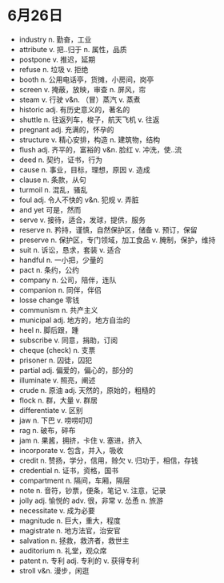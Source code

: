 # 6月26日

- industry n. 勤奋，工业
- attribute v. 把..归于 n. 属性，品质
- postpone v. 推迟，延期
- refuse n. 垃圾 v. 拒绝
- booth n. 公用电话亭，货摊，小房间，岗亭
- screen v. 掩蔽，放映，审查 n. 屏风，帘
- steam v. 行驶 v&n. （冒）蒸汽 v. 蒸煮
- historic adj. 有历史意义的，著名的
- shuttle n. 往返列车，梭子，航天飞机 v. 往返
- pregnant adj. 充满的，怀孕的
- structure v. 精心安排，构造 n. 建筑物，结构
- flush adj. 齐平的，富裕的 v&n. 脸红 v. 冲洗，使..流
- deed n. 契约，证书，行为
- cause n. 事业，目标，理想，原因 v. 造成
- clause n. 条款，从句
- turmoil n. 混乱，骚乱
- foul adj. 令人不快的 v&n. 犯规 v. 弄脏
- and yet 可是，然而
- serve v. 接待，适合，发球，提供，服务
- reserve n. 矜持，谨慎，自然保护区，储备 v. 预订，保留
- preserve n. 保护区，专门领域，加工食品 v. 腌制，保护，维持
- suit n. 诉讼，恳求，套装 v. 适合
- handful n. 一小把，少量的
- pact n. 条约，公约
- company n. 公司，陪伴，连队
- companion n. 同伴，伴侣
- losse change 零钱
- communism n. 共产主义
- municipal adj. 地方的，地方自治的
- heel n. 脚后跟，踵
- subscribe v. 同意，捐助，订阅
- cheque (check) n. 支票
- prisoner n. 囚徒，囚犯
- partial adj. 偏爱的，偏心的，部分的
- illuminate v. 照亮，阐述
- crude n. 原油 adj. 天然的，原始的，粗糙的
- flock n. 群，大量 v. 群居
- differentiate v. 区别
- jaw n. 下巴 v. 唠唠叨叨
- rag n. 破布，碎布
- jam n. 果酱，拥挤，卡住 v. 塞进，挤入
- incorporate v. 包含，并入，吸收
- credit n. 赞扬，学分，信用，赊欠 v. 归功于，相信，存钱
- credential n. 证书，资格，国书
- compartment n. 隔间，车厢，隔层
- note n. 音符，钞票，便条，笔记 v. 注意，记录
- jolly adj. 愉悦的 adv. 很，非常 v. 怂恿 n. 旅游
- necessitate v. 成为必要
- magnitude n. 巨大，重大，程度
- magistrate n. 地方法官，治安官
- salvation n. 拯救，救济者，救世主
- auditorium n. 礼堂，观众席
- patent n. 专利 adj. 专利的 v. 获得专利
- stroll v&n. 漫步，闲逛
